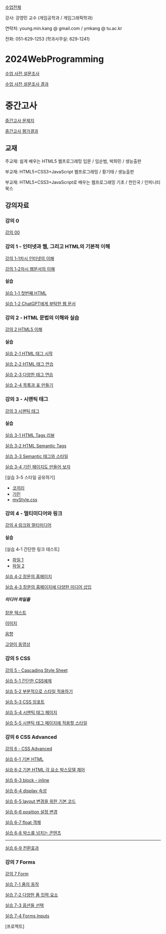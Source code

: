[수업전체](https://github.com/dknife/dknife.github.io/wiki/Lecture_Homepage)

강사: 강영민 교수 (게임공학과 / 게임그래픽학과)

연락처: young.min.kang @ gmail.com / ymkang @ tu.ac.kr

전화: 051-629-1253 (학과사무실: 629-1241)

# 2024WebProgramming

[수업 사전 설문조사](https://forms.office.com/Pages/ResponsePage.aspx?id=DQSIkWdsW0yxEjajBLZtrQAAAAAAAAAAAAO__fVSsTlUMUM2RE04NUpJU1QyNzREMkk1QlJYODVKVi4u)

[수업 사전 설문조사 결과](https://forms.office.com/Pages/DesignPageV2.aspx?origin=NeoPortalPage&lang=ko-KR&subpage=design&id=DQSIkWdsW0yxEjajBLZtrQAAAAAAAAAAAAO__fVSsTlUMUM2RE04NUpJU1QyNzREMkk1QlJYODVKVi4u&analysis=true)

# 중간고사
[중간고사 문제지](https://forms.office.com/r/0frUEvNc8Q)

[중간고사 평가결과](https://github.com/dknife/2024WebProgramming/blob/main/LN/webprogramming_%EC%A4%91%EA%B0%84.png)

## 교재

주교재: 쉽게 배우는 HTML5 웹프로그래밍 입문 / 임순범, 박희민 / 생능출판

부교재: HTML5+CSS3+JavaScript 웹프로그래밍 / 황기태 / 생능출판

부교재: HTML5+CSS3+JavaScript로 배우는 웹프로그래밍 기초 / 천인국 / 인피니티북스

## 강의자료

### 강의 0

[강의 00](https://github.com/dknife/2024WebProgramming/raw/main/LN/%EC%9B%B9%20%ED%94%84%EB%A1%9C%EA%B7%B8%EB%9E%98%EB%B0%8D%20%EA%B0%95%EC%9D%98%20%EC%A0%84%EC%B2%B4%20%EC%9A%94%EC%95%BD.pdf)

### 강의 1 - 인터넷과 웹, 그리고 HTML의 기본적 이해

[강의 1-1차시 인터넷의 이해](https://github.com/dknife/2024WebProgramming/raw/main/LN/%EA%B5%90%EC%96%91%20%EC%9B%B9%20%ED%94%84%EB%A1%9C%EA%B7%B8%EB%9E%98%EB%B0%8D%20%EA%B0%95%EC%9D%98%EB%85%B8%ED%8A%B8%201-1.pdf)

[강의 1-2차시 웹문서의 이해](https://github.com/dknife/2024WebProgramming/raw/main/LN/%EA%B5%90%EC%96%91%20%EC%9B%B9%20%ED%94%84%EB%A1%9C%EA%B7%B8%EB%9E%98%EB%B0%8D%20%EA%B0%95%EC%9D%98%EB%85%B8%ED%8A%B8%201-2.pdf)

#### 실습 

[실습 1-1 첫번째 HTML](https://github.com/dknife/2024WebProgramming/blob/main/Ex/Ex01/01_htmlStart.html)

[실습 1-2 ChatGPT에게 부탁한 웹 문서](https://github.com/dknife/2024WebProgramming/blob/main/Ex/Ex01/02_FancyAndComplex.html)


### 강의 2 - HTML 문법의 이해와 실습

[강의 2 HTML5 이해](https://github.com/dknife/2024WebProgramming/blob/main/LN/%EA%B0%95%EC%9D%98%202%20HTML%20Tags.pdf)

#### 실습 

[실습 2-1 HTML 태그 시작](https://github.com/dknife/2024WebProgramming/blob/main/Ex/Ex02/02_HTML_Start.html)

[실습 2-2 HTML 태그 연습](https://github.com/dknife/2024WebProgramming/blob/main/Ex/Ex02/02_02_HTML_tags.html)

[실습 2-3 다양한 태그 연습](https://github.com/dknife/2024WebProgramming/blob/main/Ex/Ex02/02_03_HTML_various_tags.html)

[실습 2-4 목록과 표 만들기](https://github.com/dknife/2024WebProgramming/blob/main/Ex/Ex02/02_04_lists.html)

### 강의 3 - 시맨틱 태그

[강의 3 시맨틱 태그](https://github.com/dknife/2024WebProgramming/raw/main/LN/%EA%B5%90%EC%96%91%20%EC%9B%B9%20%ED%94%84%EB%A1%9C%EA%B7%B8%EB%9E%98%EB%B0%8D%20%EA%B0%95%EC%9D%98%EB%85%B8%ED%8A%B8%203-1%20HTML%20Semantic%20Tags.pdf)

#### 실습 

[실습 3-1 HTML Tags 리뷰](https://github.com/dknife/2024WebProgramming/blob/main/Ex/Ex03/03_00_BasicHTML.html)

[실습 3-2 HTML Semantic Tags](https://github.com/dknife/2024WebProgramming/blob/main/Ex/Ex03/03_01_SemanticTags.html)

[실습 3-3 Semantic 태그와 스타일](https://github.com/dknife/2024WebProgramming/blob/main/Ex/Ex03/03_01_SemanticTagsStyles.html)

[실습 3-4 기린 페이지도 만들어 보자](https://github.com/dknife/2024WebProgramming/blob/main/Ex/Ex03/03_03_SemanticTagsGiraffe.html)

[실습 3-5 스타일 공유하기]

- [코끼리](https://github.com/dknife/2024WebProgramming/blob/main/Ex/Ex03/03_05_Elephant.html)
- [기린](https://github.com/dknife/2024WebProgramming/blob/main/Ex/Ex03/03_05_Giraffe.html)
- [myStyle.css](https://github.com/dknife/2024WebProgramming/blob/main/Ex/Ex03/myStyle.css)

### 강의 4 - 멀티미디어와 링크

[강의 4 링크와 멀티미디어](https://github.com/dknife/2024WebProgramming/raw/main/LN/%EA%B5%90%EC%96%91%20%EC%9B%B9%20%ED%94%84%EB%A1%9C%EA%B7%B8%EB%9E%98%EB%B0%8D%20%EA%B0%95%EC%9D%98%EB%85%B8%ED%8A%B8%203-2%20Links%20and%20Multimedia.pdf)

#### 실습

[실습 4-1 간단한 링크 테스트]

   * [파일 1](https://github.com/dknife/2024WebProgramming/blob/main/Ex/04_LinksAndMultimedia/0401_linkTest.html)
   * [파일 2](https://github.com/dknife/2024WebProgramming/blob/main/Ex/04_LinksAndMultimedia/0401_linkTest2.html)

[실습 4-2 장문의 홈페이지](https://github.com/dknife/2024WebProgramming/blob/main/Ex/04_LinksAndMultimedia/0402_long.html)

[실습 4-3 장문의 홈페이지에 다양한 미디어 삽입]()

##### 미디어 파일들

[장문 텍스트](https://github.com/dknife/2024WebProgramming/blob/main/Ex/longText.txt)

[이미지](https://github.com/dknife/2023Web/raw/main/ExCodes/Lab03_media/tu.jpg)

[음향](https://github.com/dknife/2023Web/raw/main/ExCodes/Lab03_media/pianoloop.wav)

[고양이 동영상](https://github.com/dknife/2023Web/raw/main/ExCodes/Lab03_media/harrylouis.mp4)

### 강의 5 CSS

[강의 5 - Cascading Style Sheet](https://github.com/dknife/2024WebProgramming/raw/main/LN/%EA%B5%90%EC%96%91%20%EC%9B%B9%20%ED%94%84%EB%A1%9C%EA%B7%B8%EB%9E%98%EB%B0%8D%20%EA%B0%95%EC%9D%98%EB%85%B8%ED%8A%B8%205%20CSS.pdf)

[실습 5-1 간단한 CSS예제](https://github.com/dknife/2024WebProgramming/blob/main/Ex/05_CSS/0501_CSS_start.html)

[실습 5-2 부분적으로 스타일 적용하기](https://github.com/dknife/2024WebProgramming/blob/main/Ex/05_CSS/0502_CSS_partial.html)

[실습 5-3 CSS 임포트](https://github.com/dknife/2024WebProgramming/blob/main/Ex/05_CSS/CSS_import_example)

[실습 5-4 시맨틱 태그 페이지](https://github.com/dknife/2024WebProgramming/blob/main/Ex/05_CSS/0504_SemanticPage.html)

[실습 5-5 시맨틱 태그 페이지에 적용할 스타일](https://github.com/dknife/2024WebProgramming/blob/main/Ex/05_CSS/myStyle.css)

### 강의 6 CSS Advanced

[강의 6 - CSS Advanced](https://github.com/dknife/2024WebProgramming/raw/main/LN/%EA%B5%90%EC%96%91%20%EC%9B%B9%20%ED%94%84%EB%A1%9C%EA%B7%B8%EB%9E%98%EB%B0%8D%20%EA%B0%95%EC%9D%98%EB%85%B8%ED%8A%B8%206%20CSS%20Advanced.pdf)

[실습 6-1 기본 HTML](https://github.com/dknife/2024WebProgramming/blob/main/Ex/06_CSSAdvanced/0601_basic.html)

[실습 6-2 기본 HTML 각 요소 박스모델 제어](https://github.com/dknife/2024WebProgramming/blob/main/Ex/06_CSSAdvanced/0602_basicBoxModel.html)

[실습 6-3 block - inline](https://github.com/dknife/2024WebProgramming/blob/main/Ex/06_CSSAdvanced/0603_block_inline.html)

[실습 6-4 display 속성](https://github.com/dknife/2024WebProgramming/blob/main/Ex/06_CSSAdvanced/0604_flex.html)

[실습 6-5 layout 변경을 위한 기본 코드](https://github.com/dknife/2024WebProgramming/blob/main/Ex/06_CSSAdvanced/0605_layout.html)

[실습 6-6 position 설정 변경](https://github.com/dknife/2024WebProgramming/blob/main/Ex/06_CSSAdvanced/0606_position.html)

[실습 6-7 float 객체](https://github.com/dknife/2024WebProgramming/blob/main/Ex/06_CSSAdvanced/0607_float.html)

[실습 6-8 박스를 넘치는 콘텐츠](https://github.com/dknife/2024WebProgramming/blob/main/Ex/06_CSSAdvanced/0608_overflow.html)

---

[실습 6-9 전환효과](https://github.com/dknife/2024WebProgramming/blob/main/Ex/06_CSSAdvanced/0609_transition.html)

### 강의 7 Forms

[강의 7 Form](https://github.com/dknife/2024WebProgramming/raw/main/LN/%EA%B5%90%EC%96%91%20%EC%9B%B9%20%ED%94%84%EB%A1%9C%EA%B7%B8%EB%9E%98%EB%B0%8D%20%EA%B0%95%EC%9D%98%EB%85%B8%ED%8A%B8%207%20Form.pdf)

[실습 7-1 폼의 동작](https://github.com/dknife/2024WebProgramming/blob/main/Ex/Ex07_Forms/0701_formAction.html)

[실습 7-2 다양한 폼 입력 요소](https://github.com/dknife/2024WebProgramming/blob/main/Ex/Ex07_Forms/0702_variousFormInput.html)

[실습 7-3 옵션들 선택](https://github.com/dknife/2024WebProgramming/blob/main/Ex/Ex07_Forms/0703_options.html)

[실습 7-4 Forms Inputs](https://github.com/dknife/2024WebProgramming/blob/main/Ex/Ex07_Forms/0704_FormTest.html)

[프로젝트]
